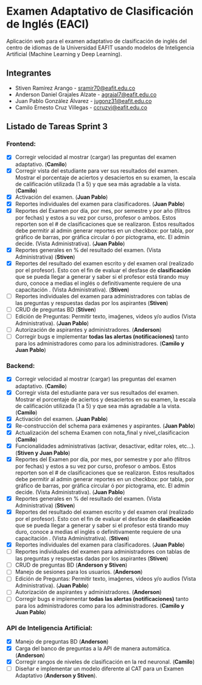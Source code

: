 # Examen Adaptativo de Clasificación de Inglés (EACI)

Aplicación web para el examen adaptativo de clasificación de inglés del centro de idiomas de la Universidad EAFIT usando modelos de Inteligencia Artificial (Machine Learning y Deep Learning).

## Integrantes

  - Stiven Ramírez Arango - sramir70@eafit.edu.co
  - Anderson Daniel Grajales Alzate - agrajal7@eafit.edu.co
  - Juan Pablo González Álvarez - jugonz31@eafit.edu.co
  - Camilo Ernesto Cruz Villegas - ccruzvi@eafit.edu.co

## Listado de Tareas Sprint 3

### Frontend:

- [x] Corregir velocidad al mostrar (cargar) las preguntas del examen adaptativo. (**Camilo**)
- [x] Corregir vista del estudiante para ver sus resultados del examen. Mostrar el porcentaje de aciertos y desaciertos en su examen, la escala de calificación utilizada (1 a 5) y que sea más agradable a la vista. (**Camilo**)
- [x] Activación del examen. (**Juan Pablo**)
- [x] Reportes individuales del examen para clasificadores. (**Juan Pablo**)
- [x] Reportes del Examen por día, por mes, por semestre y por año (filtros por fechas) y estos a su vez por curso, profesor o ambos. Estos reporten son el # de clasificaciones que se realizaron. Estos resultados debe permitir al admin generar reportes en un checkbox: por tabla, por gráfico de barras, por gráfica circular ó por pictograma, etc. El admin decide. (Vista Administrativa). (**Juan Pablo**)
- [x] Reportes generales en % del resultado del examen. (Vista Administrativa) (**Stiven**)
- [x] Reportes del resultado del examen escrito y del examen oral (realizado por el profesor). Esto con el fin de evaluar el desfase de **clasificación** que se pueda llegar a generar y saber si el profesor está tirando muy duro, conoce a medias el inglés o definitivamente requiere de una capacitación . (Vista Administrativa). (**Stiven**)
- [ ] Reportes individuales del examen para administradores con tablas de las preguntas y respuestas dadas por los aspirantes (**Stiven**)
- [ ] CRUD de preguntas BD (**Stiven**)
- [ ] Edición de Preguntas: Permitir texto, imaǵenes, videos y/o audios (Vista Administrativa). (**Juan Pablo**)
- [ ] Autorización de aspirantes y administradores. (**Anderson**)
- [ ] Corregir bugs e implementar **todas las alertas (notificaciones)** tanto para los administradores como para los administradores. (**Camilo y Juan Pablo**)

### Backend:

- [x] Corregir velocidad al mostrar (cargar) las preguntas del examen adaptativo. (**Camilo**)
- [x] Corregir vista del estudiante para ver sus resultados del examen. Mostrar el porcentaje de aciertos y desaciertos en su examen, la escala de calificación utilizada (1 a 5) y que sea más agradable a la vista. (**Camilo**)
- [x] Activación del examen. (**Juan Pablo**)
- [x] Re-construcción del schema para exámenes y aspirantes. (**Juan Pablo**)
- [x] Actualización del schema Examen con nota_final y nivel_clasificacion (**Camilo**)
- [x] Funcionalidades administrativas (activar, desactivar, editar roles, etc...). (**Stiven y Juan Pablo**)
- [x] Reportes del Examen por día, por mes, por semestre y por año (filtros por fechas) y estos a su vez por curso, profesor o ambos. Estos reporten son el # de clasificaciones que se realizaron. Estos resultados debe permitir al admin generar reportes en un checkbox: por tabla, por gráfico de barras, por gráfica circular ó por pictograma, etc. El admin decide. (Vista Administrativa). (**Juan Pablo**) 
- [x] Reportes generales en % del resultado del examen. (Vista Administrativa) (**Stiven**)
- [x] Reportes del resultado del examen escrito y del examen oral (realizado por el profesor). Esto con el fin de evaluar el desfase de **clasificación** que se pueda llegar a generar y saber si el profesor está tirando muy duro, conoce a medias el inglés o definitivamente requiere de una capacitación . (Vista Administrativa). (**Stiven**)
- [x] Reportes individuales del examen para clasificadores. (**Juan Pablo**)
- [ ] Reportes individuales del examen para administradores con tablas de las preguntas y respuestas dadas por los aspirantes (**Stiven**)
- [ ] CRUD de preguntas BD (**Anderson y Stiven**)
- [ ] Manejo de sesiones para los usuarios. (**Anderson**)
- [ ] Edición de Preguntas: Permitir texto, imaǵenes, videos y/o audios (Vista Administrativa). (**Juan Pablo**)
- [ ] Autorización de aspirantes y administradores. (**Anderson**)
- [ ] Corregir bugs e implementar **todas las alertas (notificaciones)** tanto para los administradores como para los administradores. (**Camilo y Juan Pablo**)

### API de Inteligencia Artificial:

- [x] Manejo de preguntas BD (**Anderson**)
- [x] Carga del banco de preguntas a la API de manera automática. (**Anderson**)
- [x] Corregir rangos de niveles de clasificación en la red neuronal. (**Camilo**)
- [ ] Diseñar e implementar un modelo diferente al CAT para un Examen Adaptativo (**Anderson y Stiven**).
